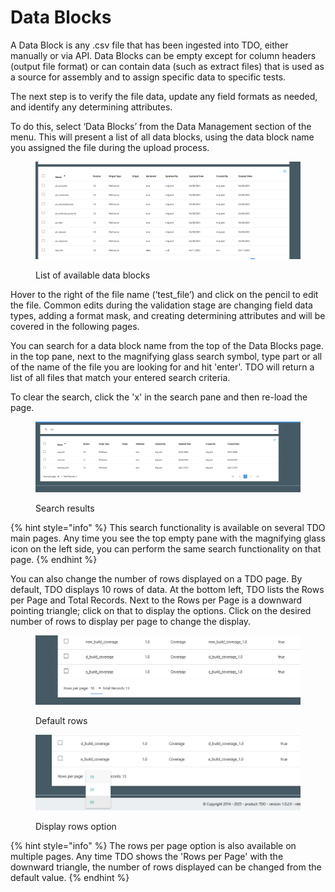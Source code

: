 # Data Blocks

A Data Block is any .csv file that has been ingested into TDO, either manually or via API.  Data Blocks can be empty except for column headers (output file format) or can contain data (such as extract files) that is used as a source for assembly and to assign specific data to specific tests.

The next step is to verify the file data, update any field formats as needed, and identify any determining attributes.&#x20;

To do this, select ‘Data Blocks’ from the Data Management section of the menu.  This will present a list of all data blocks, using the data block name you assigned the file during the upload process.

<figure><img src="../../../../../../.gitbook/assets/image (921).png" alt=""><figcaption><p>List of available data blocks</p></figcaption></figure>

Hover to the right of the file name (‘test\_file’) and click on the pencil to edit the file. Common edits during the validation stage are changing field data types, adding a format mask, and creating determining attributes and will be covered in the following pages.

You can search for a data block name from the top of the Data Blocks page.  in the top pane, next to the magnifying glass search symbol, type part or all of the name of the file you are looking for and hit 'enter'.  TDO will return a list of all files that match your entered search criteria.

To clear the search, click the 'x' in the search pane and then re-load the page.

<figure><img src="../../../../../../.gitbook/assets/image (961).png" alt=""><figcaption><p>Search results</p></figcaption></figure>

{% hint style="info" %}
This search functionality is available on several TDO main pages.  Any time you see the top empty pane with the magnifying glass icon on the left side, you can perform the same search functionality on that page.
{% endhint %}

You can also change the number of rows displayed on a TDO page.  By default, TDO displays 10 rows of data.  At the bottom left, TDO lists the Rows per Page and Total Records.  Next to the Rows per Page is a downward pointing triangle; click on that to display the options.  Click on the desired number of rows to display per page to change the display.

<figure><img src="../../../../../../.gitbook/assets/image (962).png" alt=""><figcaption><p>Default rows</p></figcaption></figure>

<figure><img src="../../../../../../.gitbook/assets/image (964).png" alt=""><figcaption><p>Display rows option</p></figcaption></figure>

{% hint style="info" %}
The rows per page option is also available on multiple pages.  Any time TDO shows the 'Rows per Page' with the downward triangle, the number of rows displayed can be changed from the default value.
{% endhint %}
